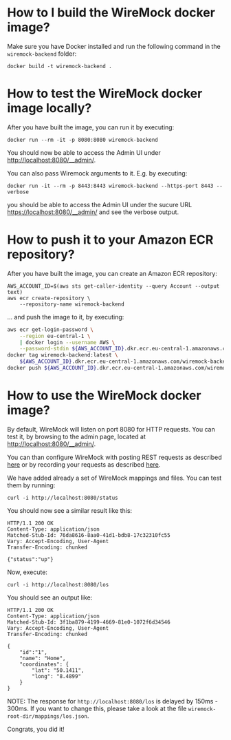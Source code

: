 # How to I build the WireMock docker image?


Make sure you have Docker installed and run the following command in the `wiremock-backend` folder:  
```
docker build -t wiremock-backend .
```

# How to test the WireMock docker image locally?

After you have built the image, you can run it by executing:  

```
docker run --rm -it -p 8080:8080 wiremock-backend
```

You should now be able to access the Admin UI under [http://localhost:8080/__admin/](http://localhost:8080/__admin/).

You can also pass Wiremock arguments to it. E.g. by executing:

```
docker run -it --rm -p 8443:8443 wiremock-backend --https-port 8443 --verbose
```

you should be able to access the Admin UI under the sucure URL [https://localhost:8080/__admin/](https://localhost:8080/__admin/) and see the verbose output.

# How to push it to your Amazon ECR repository?

After you have built the image, you can create an Amazon ECR repository:

```
AWS_ACCOUNT_ID=$(aws sts get-caller-identity --query Account --output text)
aws ecr create-repository \
    --repository-name wiremock-backend
```

... and push the image to it, by executing:

```bash
aws ecr get-login-password \
    --region eu-central-1 \
    | docker login --username AWS \
    --password-stdin ${AWS_ACCOUNT_ID}.dkr.ecr.eu-central-1.amazonaws.com
docker tag wiremock-backend:latest \
    ${AWS_ACCOUNT_ID}.dkr.ecr.eu-central-1.amazonaws.com/wiremock-backend:latest
docker push ${AWS_ACCOUNT_ID}.dkr.ecr.eu-central-1.amazonaws.com/wiremock-backend:latest
```

# How to use the WireMock docker image?

By default, WireMock will listen on port 8080 for HTTP requests. You can test it, by browsing to the admin page, located at [http://localhost:8080/__admin/](http://localhost:8080/__admin/).  

You can than configure WireMock with posting REST requests as described [here](http://wiremock.org/docs/running-standalone/) or by recording your requests as described [here](http://wiremock.org/docs/record-playback/).  

We have added already a set of WireMock mappings and files. You can test them by running:

```
curl -i http://localhost:8080/status
```

You should now see a similar result like this:  

```
HTTP/1.1 200 OK
Content-Type: application/json
Matched-Stub-Id: 76da8616-8aa0-41d1-bdb8-17c32310fc55
Vary: Accept-Encoding, User-Agent
Transfer-Encoding: chunked

{"status":"up"}
```

Now, execute:

```
curl -i http://localhost:8080/los
```

You should see an output like:

```
HTTP/1.1 200 OK
Content-Type: application/json
Matched-Stub-Id: 3f1ba879-4199-4669-81e0-1072f6d34546
Vary: Accept-Encoding, User-Agent
Transfer-Encoding: chunked

{
    "id":"1",
    "name": "Home",
    "coordinates": {
        "lat": "50.1411",
        "long": "8.4899"
    }
}
```

NOTE: The response for `http://localhost:8080/los` is delayed by 150ms - 300ms. If you want to change this, please take a look at the file `wiremock-root-dir/mappings/los.json`.

Congrats, you did it!